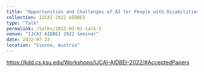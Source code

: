 ```yaml
---
title: "Opportunities and Challenges of AI for People with Disabilities: Analysis Based on Different Types of Disabled-oriented AI Technology Cases"
collection: IJCAI 2022 AIDBEI
type: "Talk"
permalink: /talks/2012-03-01-talk-1 
venue: "IJCAI AIDBEI 2022 Seminar"
date: 2022-07-23
location: "Vienna, Austria"
---
```


https://kdd.cs.ksu.edu/Workshops/IJCAI-AIDBEI-2022/#AcceptedPapers
